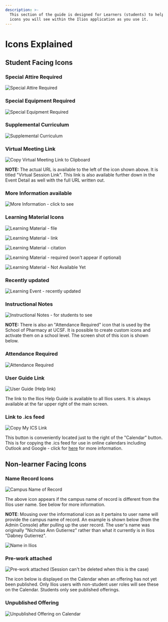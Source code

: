 ```yaml
---
description: >-
  This section of the guide is designed for Learners (students) to help explain
  icons you will see within the Ilios application as you use it.
---
```


# Icons Explained

## Student Facing Icons

### Special Attire Required
![Special Attire Required](../images/icons_explained/spec_attire_req.png)

### Special Equipment Required
![Special Equipment Required](../images/icons_explained/spec_equip_needed.png)

### Supplemental Curriculum
![Supplemental Curriculum](../images/icons_explained/supp_curriculum.png)

### Virtual Meeting Link

![Copy Virtual Meeting Link to Clipboard](../images/icons_explained/copy_to_clipboard.png)

**NOTE:** The actual URL is available to the left of the icon shown above. It is titled "Virtual Session Link". This link is also available further down in the Event Detail as well with the full URL written out.

### More Information available
![More Information - click to see](../images/icons_explained/more_info.png)

### Learning Material Icons
![Learning Material - file](../images/icons_explained/lm_file.png)

![Learning Material - link](../images/icons_explained/lm_link.png)

![Learning Material - citation](../images/icons_explained/lm_citation.png)

![Learning Material - required (won't appear if optional)](../images/icons_explained/lm_reqd.png)

![Learning Material - Not Available Yet](../images/icons_explained/not_avail_yet.png)

### Recently updated
![Learning Event - recently updated](../images/icons_explained/recently_updated.png)

### Instructional Notes 
![Instructional Notes - for students to see](../images/icons_explained/inst_notes.png)

**NOTE:** There is also an "Attendance Required" icon that is used by the School of Pharmacy at UCSF. It is possible to create custom icons and activate them on a school level. The screen shot of this icon is shown below.

### Attendance Required
![Attendance Required](../images/icons_explained/att_req.png)

### User Guide Link
![User Guide (Help link)](../images/icons_explained/user_guide_link.png)

The link to the Ilios Help Guide is available to all Ilios users. It is always available at the far upper right of the main screen.

### Link to .ics feed
![Copy My ICS Link](../images/icons_explained/ics_feed_link.png)

This button is conveniently located just to the right of the "Calendar" button. This is for copying the .ics feed for use in online calendars including Outlook and Google - click for [here](https://iliosproject.gitbook.io/ilios-user-guide/dashboard/calendar-view/calendar-feed-options) for more information.

## Non-learner Facing Icons

### Name Record Icons
![Campus Name of Record](../images/icons_explained/campus_name.png)

The above icon appears if the campus name of record is different from the Ilios user name. See below for more information.

**NOTE**: Mousing over the informational icon as it pertains to user name will provide the campus name of record. An example is shown below (from the Admin Console) after pulling up the user record. The user's name was originally "Nicholas Ann Gutierrez" rather than what it currently is in Ilios "Dabney Gutierrez".

![Name in Ilios](../images/icons_explained/name_in_ilios.png)

### Pre-work attached
![Pre-work attached (Session can't be deleted when this is the case)](../images/icons_explained/pre_work_icon.png)

The icon below is displayed on the Calendar when an offering has not yet been published. Only Ilios users with non-student user roles will see these on the Calendar. Students only see published offerings.

### Unpublished Offering
![Unpublished Offering on Calendar](../images/icons_explained/unpubiished_icon.png)
